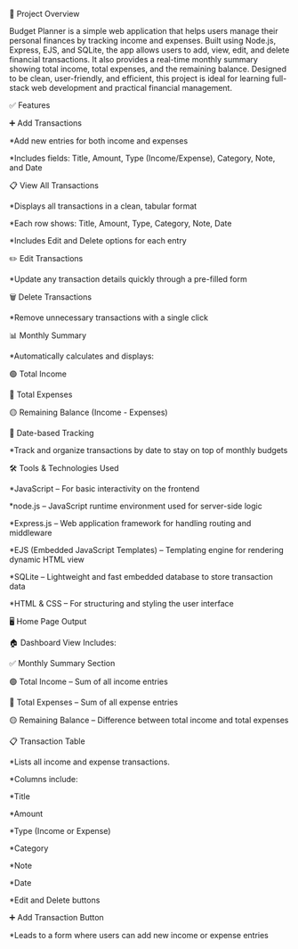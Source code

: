 📘 Project Overview

Budget Planner  is a simple web application that helps users manage their personal finances by tracking income and expenses. Built using Node.js, Express, EJS, and SQLite, the app allows users to add, view, edit, and delete financial transactions. It also provides a real-time monthly summary showing total income, total expenses, and the remaining balance. Designed to be clean, user-friendly, and efficient, this project is ideal for learning full-stack web development and practical financial management.

✅ Features

➕ Add Transactions

   *Add new entries for both income and expenses

   *Includes fields: Title, Amount, Type (Income/Expense), Category, Note, and Date

📋 View All Transactions

   *Displays all transactions in a clean, tabular format

   *Each row shows: Title, Amount, Type, Category, Note, Date
 
   *Includes Edit and Delete options for each entry

✏️ Edit Transactions

   *Update any transaction details quickly through a pre-filled form

🗑️ Delete Transactions

   *Remove unnecessary transactions with a single click

📊 Monthly Summary

   *Automatically calculates and displays:
 
   🟢 Total Income

   🔴 Total Expenses

   🟡 Remaining Balance (Income - Expenses)

📅 Date-based Tracking
 
   *Track and organize transactions by date to stay on top of monthly budgets 

🛠️ Tools & Technologies Used
   
  *JavaScript – For basic interactivity on the frontend 
   
   *node.js – JavaScript runtime environment used for server-side logic
            
   *Express.js – Web application framework for handling routing and middleware
 
   *EJS (Embedded JavaScript Templates) – Templating engine for rendering dynamic HTML view
  
   *SQLite – Lightweight and fast embedded database to store transaction data
  
   *HTML & CSS – For structuring and styling the user interface

🖥️ Home Page Output

  🏠 Dashboard View Includes:
   
   ✅ Monthly Summary Section
          
   🟢 Total Income – Sum of all income entries
                    
  🔴 Total Expenses – Sum of all expense entries
                    
  🟡 Remaining Balance – Difference between total income and total expenses
                    
📋 Transaction Table

  *Lists all income and expense transactions.
           
  *Columns include:
   
   *Title
      
   *Amount
      
   *Type (Income or Expense)
     
   *Category
  
  *Note
  
   *Date
    
   *Edit and Delete buttons

➕ Add Transaction Button
  
  *Leads to a form where users can add new income or expense entries

